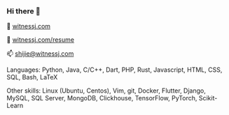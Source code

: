 ### Hi there 👋

👤 [witnessj.com](https://witnessj.com)

📄 [witnessj.com/resume](https://witnessj.com/s/cv)

📫 [shijie@witnessj.com](shijie@witnessj.com)

Languages: Python, Java, C/C++, Dart, PHP, Rust, Javascript, HTML, CSS, SQL, Bash, LaTeX

Other skills: Linux (Ubuntu, Centos), Vim, git, Docker, Flutter, Django, MySQL, SQL Server,
              MongoDB, Clickhouse, TensorFlow, PyTorch, Scikit-Learn

<!--
**wsj20010128/wsj20010128** is a ✨ _special_ ✨ repository because its `README.md` (this file) appears on your GitHub profile.

Here are some ideas to get you started:

- 🔭 I’m currently working on ...
- 🌱 I’m currently learning ...
- 👯 I’m looking to collaborate on ...
- 🤔 I’m looking for help with ...
- 💬 Ask me about ...
- 📫 How to reach me: ...
- 😄 Pronouns: ...
- ⚡ Fun fact: ...
-->

